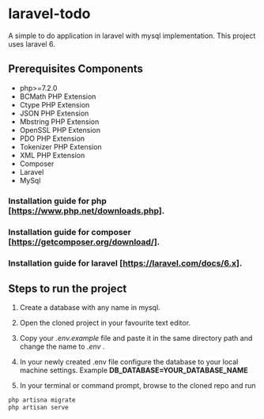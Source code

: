 # laravel-todo

A simple to do application in laravel with mysql implementation. This project uses laravel 6.

## Prerequisites Components

- php>=7.2.0
- BCMath PHP Extension
- Ctype PHP Extension
- JSON PHP Extension
- Mbstring PHP Extension
- OpenSSL PHP Extension
- PDO PHP Extension
- Tokenizer PHP Extension
- XML PHP Extension
- Composer
- Laravel
- MySql

### Installation guide for php [https://www.php.net/downloads.php].

### Installation guide for composer [https://getcomposer.org/download/].

### Installation guide for laravel [https://laravel.com/docs/6.x].

## Steps to run the project

1. Create a database with any name in mysql.

2. Open the cloned project in your favourite text editor.

3. Copy your *.env.example* file and paste it in the same directory path and change the name to *.env* .

4. In your newly created .env file configure the database to your local machine settings. Example **DB_DATABASE=YOUR_DATABASE_NAME**

5. In your terminal or command prompt, browse to the cloned repo and run 
```bash
php artisna migrate
php artisan serve
```
